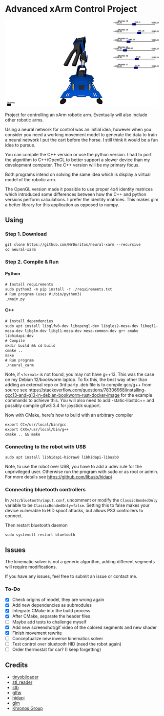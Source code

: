 # Advanced xArm Control Project

![](/assets/xarm.gif)

Project for controlling an xArm robotic arm. Eventually will also include other robotic arms.

Using a neural network for control was an initial idea, however when you consider you need a working movement model to generate the data to train a neural network I put the cart before the horse. I still think it would be a fun idea to pursue.

You can compile the C++ version or use the python version. I had to port the algorithm to C++/OpenGL to better support a slower device than my development computer. The C++ version will be my primary focus.

Both programs intend on solving the same idea which is display a virtual model of the robotic arm.

The OpenGL version made it possible to use proper 4x4 identity matrices which introduced some differences between how the C++ and python versions perform calculations. I prefer the identity matrices. This makes glm a better library for this application as opposed to numpy.

## Using

### Step 1. Download

```
git clone https://github.com/MrDoritos/neural-xarm --recursive
cd neural-xarm
```

### Step 2. Compile & Run

#### Python

```
# Install requirements
sudo python3 -m pip install -r ./requirements.txt
# Run program (uses #!/bin/python3)
./main.py
```

#### C++

```
# Install dependencies
sudo apt install libglfw3-dev libopengl-dev libgles2-mesa-dev libegl1-mesa-dev libglm-dev libgl1-mesa-dev mesa-common-dev g++ cmake libhidapi-dev
# Compile
mkdir build && cd build
cmake ..
make
# Run program
./neural_xarm
```

Note, if `<format>` is not found, you may not have g++13. This was the case on my Debian 12/bookworm laptop. To fix this, the best way other than adding an external repo or 3rd party .deb file is to compile gcc/g++ from source see https://stackoverflow.com/questions/78306968/installing-gcc13-and-g13-in-debian-bookworm-rust-docker-image for the example commands to achieve this. You will also need to add -static-libstdc++ and possibly compile glfw3 3.4 for joystick support.

Now with CMake, here's how to build with an arbitrary compiler

```
export CC=/usr/local/bin/gcc
export CXX=/usr/local/bin/g++
cmake .. && make
```

### Connecting to the robot with USB

```
sudo apt install libhidapi-hidraw0 libhidapi-libusb0
```

Note, to use the robot over USB, you have to add a udev rule for the unprivileged user. Otherwise run the program with sudo or as root or admin. For more details see https://github.com/libusb/hidapi

### Connecting bluetooth controllers

In `/etc/bluetooth/input.conf`, uncomment or modify the `ClassicBondedOnly` variable to be `ClassicBondedOnly=false`. Setting this to false makes your device vulnerable to HID spoof attacks, but allows PS3 controllers to connect.

Then restart bluetooth daemon

```
sudo systemctl restart bluetooth
```

## Issues

The kinematic solver is not a generic algorithm, adding different segments will require modifications.

If you have any issues, feel free to submit an issue or contact me.

### To-Do

- [x] Check origins of model, they are wrong again 
- [x] Add new dependencies as submodules
- [x] Integrate CMake into the build process
- [x] After CMake, separate the header files
- [ ] Maybe add tests to challenge myself
- [x] Add new screenshot/gif video of the colored segments and new shader
- [x] Finish movement rewrite
- [ ] Conceptualize new inverse kinematics solver
- [ ] Test control over bluetooth HID (need the robot again)
- [ ] Order thermostat for car? (I keep forgetting)

## Credits

- [tinyobjloader](https://github.com/tinyobjloader/tinyobjloader)
- [stl_reader](https://github.com/sreiter/stl_reader)
- [stb](https://github.com/nothings/stb)
- [glfw](https://github.com/glfw/glfw)
- [hidapi](https://github.com/libusb/hidapi)
- [glm](https://github.com/g-truc/glm)
- [Khronos Group](https://www.khronos.org/)


